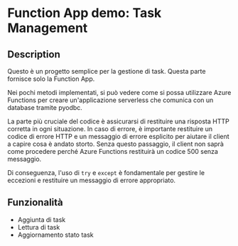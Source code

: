 # Function App demo: Task Management

## Description

Questo è un progetto semplice per la gestione di task. Questa parte fornisce solo la Function App.

Nei pochi metodi implementati, si può vedere come si possa utilizzare Azure Functions per creare un'applicazione serverless che comunica con un database tramite pyodbc.

La parte più cruciale del codice è assicurarsi di restituire una risposta HTTP corretta in ogni situazione. In caso di errore, è importante restituire un codice di errore HTTP e un messaggio di errore esplicito per aiutare il client a capire cosa è andato storto. Senza questo passaggio, il client non saprà come procedere perché Azure Functions restituirà un codice 500 senza messaggio.

Di conseguenza, l'uso di `try` e `except` è fondamentale per gestire le eccezioni e restituire un messaggio di errore appropriato.

## Funzionalità

- Aggiunta di task
- Lettura di task
- Aggiornamento stato task
